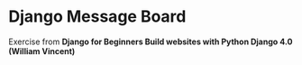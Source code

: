 # Django Message Board

Exercise from **Django for Beginners Build websites with Python  Django 4.0 (William Vincent)**
